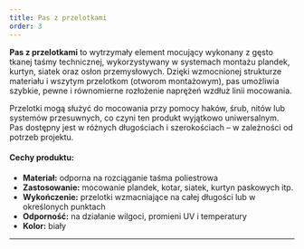 ```yaml
---
title: Pas z przelotkami
order: 3
---
```


**Pas z przelotkami** to wytrzymały element mocujący wykonany z gęsto tkanej
taśmy technicznej, wykorzystywany w systemach montażu plandek, kurtyn, siatek
oraz osłon przemysłowych. Dzięki wzmocnionej strukturze materiału i wszytym
przelotkom (otworom montażowym), pas umożliwia szybkie, pewne i równomierne
rozłożenie naprężeń wzdłuż linii mocowania.

Przelotki mogą służyć do mocowania przy pomocy haków, śrub, nitów lub systemów
przesuwnych, co czyni ten produkt wyjątkowo uniwersalnym. Pas dostępny jest w
różnych długościach i szerokościach – w zależności od potrzeb projektu.

#### Cechy produktu:

- **Materiał:** odporna na rozciąganie taśma poliestrowa
- **Zastosowanie:** mocowanie plandek, kotar, siatek, kurtyn paskowych itp.
- **Wykończenie:** przelotki wzmacniające na całej długości lub w określonych
  punktach
- **Odporność:** na działanie wilgoci, promieni UV i temperatury
- **Kolor:** biały

---
